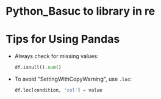 # Python_Basuc to library in re

# Tips for Using Pandas

- Always check for missing values:
    ```python
    df.isnull().sum()
    ```
- To avoid "SettingWithCopyWarning", use `.loc`:
    ```python
    df.loc[condition, 'col'] = value
    ```
